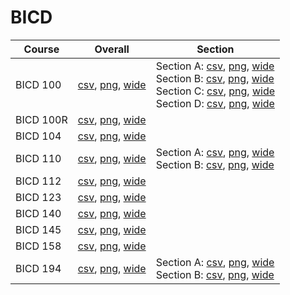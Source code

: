 # BICD

| Course | Overall | Section |
| ------ | ------- | ------- |
| BICD 100 | [csv](https://github.com/UCSD-Historical-Enrollment-Data/2024Fall/blob/main/overall/BICD%20100.csv), [png](https://raw.githubusercontent.com/UCSD-Historical-Enrollment-Data/2024Fall/main/plot_overall/BICD%20100.png), [wide](https://raw.githubusercontent.com/UCSD-Historical-Enrollment-Data/2024Fall/main/plot_overall_wide/BICD%20100.png) | Section A: [csv](https://github.com/UCSD-Historical-Enrollment-Data/2024Fall/blob/main/section/BICD%20100_A.csv), [png](https://raw.githubusercontent.com/UCSD-Historical-Enrollment-Data/2024Fall/main/plot_section/BICD%20100_A.png), [wide](https://raw.githubusercontent.com/UCSD-Historical-Enrollment-Data/2024Fall/main/plot_section_wide/BICD%20100_A.png)<br>Section B: [csv](https://github.com/UCSD-Historical-Enrollment-Data/2024Fall/blob/main/section/BICD%20100_B.csv), [png](https://raw.githubusercontent.com/UCSD-Historical-Enrollment-Data/2024Fall/main/plot_section/BICD%20100_B.png), [wide](https://raw.githubusercontent.com/UCSD-Historical-Enrollment-Data/2024Fall/main/plot_section_wide/BICD%20100_B.png)<br>Section C: [csv](https://github.com/UCSD-Historical-Enrollment-Data/2024Fall/blob/main/section/BICD%20100_C.csv), [png](https://raw.githubusercontent.com/UCSD-Historical-Enrollment-Data/2024Fall/main/plot_section/BICD%20100_C.png), [wide](https://raw.githubusercontent.com/UCSD-Historical-Enrollment-Data/2024Fall/main/plot_section_wide/BICD%20100_C.png)<br>Section D: [csv](https://github.com/UCSD-Historical-Enrollment-Data/2024Fall/blob/main/section/BICD%20100_D.csv), [png](https://raw.githubusercontent.com/UCSD-Historical-Enrollment-Data/2024Fall/main/plot_section/BICD%20100_D.png), [wide](https://raw.githubusercontent.com/UCSD-Historical-Enrollment-Data/2024Fall/main/plot_section_wide/BICD%20100_D.png) |
| BICD 100R | [csv](https://github.com/UCSD-Historical-Enrollment-Data/2024Fall/blob/main/overall/BICD%20100R.csv), [png](https://raw.githubusercontent.com/UCSD-Historical-Enrollment-Data/2024Fall/main/plot_overall/BICD%20100R.png), [wide](https://raw.githubusercontent.com/UCSD-Historical-Enrollment-Data/2024Fall/main/plot_overall_wide/BICD%20100R.png) |  |
| BICD 104 | [csv](https://github.com/UCSD-Historical-Enrollment-Data/2024Fall/blob/main/overall/BICD%20104.csv), [png](https://raw.githubusercontent.com/UCSD-Historical-Enrollment-Data/2024Fall/main/plot_overall/BICD%20104.png), [wide](https://raw.githubusercontent.com/UCSD-Historical-Enrollment-Data/2024Fall/main/plot_overall_wide/BICD%20104.png) |  |
| BICD 110 | [csv](https://github.com/UCSD-Historical-Enrollment-Data/2024Fall/blob/main/overall/BICD%20110.csv), [png](https://raw.githubusercontent.com/UCSD-Historical-Enrollment-Data/2024Fall/main/plot_overall/BICD%20110.png), [wide](https://raw.githubusercontent.com/UCSD-Historical-Enrollment-Data/2024Fall/main/plot_overall_wide/BICD%20110.png) | Section A: [csv](https://github.com/UCSD-Historical-Enrollment-Data/2024Fall/blob/main/section/BICD%20110_A.csv), [png](https://raw.githubusercontent.com/UCSD-Historical-Enrollment-Data/2024Fall/main/plot_section/BICD%20110_A.png), [wide](https://raw.githubusercontent.com/UCSD-Historical-Enrollment-Data/2024Fall/main/plot_section_wide/BICD%20110_A.png)<br>Section B: [csv](https://github.com/UCSD-Historical-Enrollment-Data/2024Fall/blob/main/section/BICD%20110_B.csv), [png](https://raw.githubusercontent.com/UCSD-Historical-Enrollment-Data/2024Fall/main/plot_section/BICD%20110_B.png), [wide](https://raw.githubusercontent.com/UCSD-Historical-Enrollment-Data/2024Fall/main/plot_section_wide/BICD%20110_B.png) |
| BICD 112 | [csv](https://github.com/UCSD-Historical-Enrollment-Data/2024Fall/blob/main/overall/BICD%20112.csv), [png](https://raw.githubusercontent.com/UCSD-Historical-Enrollment-Data/2024Fall/main/plot_overall/BICD%20112.png), [wide](https://raw.githubusercontent.com/UCSD-Historical-Enrollment-Data/2024Fall/main/plot_overall_wide/BICD%20112.png) |  |
| BICD 123 | [csv](https://github.com/UCSD-Historical-Enrollment-Data/2024Fall/blob/main/overall/BICD%20123.csv), [png](https://raw.githubusercontent.com/UCSD-Historical-Enrollment-Data/2024Fall/main/plot_overall/BICD%20123.png), [wide](https://raw.githubusercontent.com/UCSD-Historical-Enrollment-Data/2024Fall/main/plot_overall_wide/BICD%20123.png) |  |
| BICD 140 | [csv](https://github.com/UCSD-Historical-Enrollment-Data/2024Fall/blob/main/overall/BICD%20140.csv), [png](https://raw.githubusercontent.com/UCSD-Historical-Enrollment-Data/2024Fall/main/plot_overall/BICD%20140.png), [wide](https://raw.githubusercontent.com/UCSD-Historical-Enrollment-Data/2024Fall/main/plot_overall_wide/BICD%20140.png) |  |
| BICD 145 | [csv](https://github.com/UCSD-Historical-Enrollment-Data/2024Fall/blob/main/overall/BICD%20145.csv), [png](https://raw.githubusercontent.com/UCSD-Historical-Enrollment-Data/2024Fall/main/plot_overall/BICD%20145.png), [wide](https://raw.githubusercontent.com/UCSD-Historical-Enrollment-Data/2024Fall/main/plot_overall_wide/BICD%20145.png) |  |
| BICD 158 | [csv](https://github.com/UCSD-Historical-Enrollment-Data/2024Fall/blob/main/overall/BICD%20158.csv), [png](https://raw.githubusercontent.com/UCSD-Historical-Enrollment-Data/2024Fall/main/plot_overall/BICD%20158.png), [wide](https://raw.githubusercontent.com/UCSD-Historical-Enrollment-Data/2024Fall/main/plot_overall_wide/BICD%20158.png) |  |
| BICD 194 | [csv](https://github.com/UCSD-Historical-Enrollment-Data/2024Fall/blob/main/overall/BICD%20194.csv), [png](https://raw.githubusercontent.com/UCSD-Historical-Enrollment-Data/2024Fall/main/plot_overall/BICD%20194.png), [wide](https://raw.githubusercontent.com/UCSD-Historical-Enrollment-Data/2024Fall/main/plot_overall_wide/BICD%20194.png) | Section A: [csv](https://github.com/UCSD-Historical-Enrollment-Data/2024Fall/blob/main/section/BICD%20194_A.csv), [png](https://raw.githubusercontent.com/UCSD-Historical-Enrollment-Data/2024Fall/main/plot_section/BICD%20194_A.png), [wide](https://raw.githubusercontent.com/UCSD-Historical-Enrollment-Data/2024Fall/main/plot_section_wide/BICD%20194_A.png)<br>Section B: [csv](https://github.com/UCSD-Historical-Enrollment-Data/2024Fall/blob/main/section/BICD%20194_B.csv), [png](https://raw.githubusercontent.com/UCSD-Historical-Enrollment-Data/2024Fall/main/plot_section/BICD%20194_B.png), [wide](https://raw.githubusercontent.com/UCSD-Historical-Enrollment-Data/2024Fall/main/plot_section_wide/BICD%20194_B.png) |
